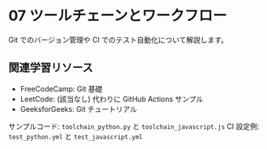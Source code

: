 # 07 ツールチェーンとワークフロー
<!-- Git や CI など開発を効率化するツールの使い方をまとめます -->

Git でのバージョン管理や CI でのテスト自動化について解説します。

## 関連学習リソース
- FreeCodeCamp: Git 基礎
- LeetCode: (該当なし) 代わりに GitHub Actions サンプル
- GeeksforGeeks: Git チュートリアル

サンプルコード: `toolchain_python.py` と `toolchain_javascript.js`
CI 設定例: `test_python.yml` と `test_javascript.yml`
